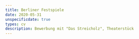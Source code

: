 ```yaml
---
title: Berliner Festspiele
date: 2020-05-31
unspecificdate: true
types: cv
description: Bewerbung mit "Das Streicholz", Theaterstück
---
```

